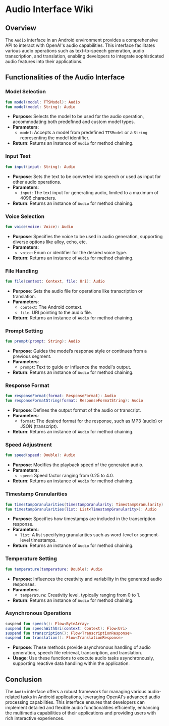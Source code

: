 # Audio Interface Wiki

## Overview

The `Audio` interface in an Android environment provides a comprehensive API to interact with OpenAI's audio capabilities. This interface facilitates various audio operations such as text-to-speech generation, audio transcription, and translation, enabling developers to integrate sophisticated audio features into their applications.

## Functionalities of the Audio Interface

### Model Selection

```kotlin
fun model(model: TTSModel): Audio
fun model(model: String): Audio
```

- **Purpose**: Selects the model to be used for the audio operation, accommodating both predefined and custom model types.
- **Parameters**:
  - `model`: Accepts a model from predefined `TTSModel` or a `String` representing the model identifier.
- **Return**: Returns an instance of `Audio` for method chaining.

### Input Text

```kotlin
fun input(input: String): Audio
```

- **Purpose**: Sets the text to be converted into speech or used as input for other audio operations.
- **Parameters**:
  - `input`: The text input for generating audio, limited to a maximum of 4096 characters.
- **Return**: Returns an instance of `Audio` for method chaining.

### Voice Selection

```kotlin
fun voice(voice: Voice): Audio
```

- **Purpose**: Specifies the voice to be used in audio generation, supporting diverse options like alloy, echo, etc.
- **Parameters**:
  - `voice`: Enum or identifier for the desired voice type.
- **Return**: Returns an instance of `Audio` for method chaining.

### File Handling

```kotlin
fun file(context: Context, file: Uri): Audio
```

- **Purpose**: Sets the audio file for operations like transcription or translation.
- **Parameters**:
  - `context`: The Android context.
  - `file`: URI pointing to the audio file.
- **Return**: Returns an instance of `Audio` for method chaining.

### Prompt Setting

```kotlin
fun prompt(prompt: String): Audio
```

- **Purpose**: Guides the model’s response style or continues from a previous segment.
- **Parameters**:
  - `prompt`: Text to guide or influence the model's output.
- **Return**: Returns an instance of `Audio` for method chaining.

### Response Format

```kotlin
fun responseFormat(format: ResponseFormat): Audio
fun responseFormatString(format: ResponseFormatString): Audio
```

- **Purpose**: Defines the output format of the audio or transcript.
- **Parameters**:
  - `format`: The desired format for the response, such as MP3 (audio) or JSON (transcript).
- **Return**: Returns an instance of `Audio` for method chaining.

### Speed Adjustment

```kotlin
fun speed(speed: Double): Audio
```

- **Purpose**: Modifies the playback speed of the generated audio.
- **Parameters**:
  - `speed`: Speed factor ranging from 0.25 to 4.0.
- **Return**: Returns an instance of `Audio` for method chaining.

### Timestamp Granularities

```kotlin
fun timestampGranularities(timestampGranularity: TimestampGranularity): Audio
fun timestampGranularities(list: List<TimestampGranularity>): Audio
```

- **Purpose**: Specifies how timestamps are included in the transcription response.
- **Parameters**:
  - `list`: A list specifying granularities such as word-level or segment-level timestamps.
- **Return**: Returns an instance of `Audio` for method chaining.

### Temperature Setting

```kotlin
fun temperature(temperature: Double): Audio
```

- **Purpose**: Influences the creativity and variability in the generated audio responses.
- **Parameters**:
  - `temperature`: Creativity level, typically ranging from 0 to 1.
- **Return**: Returns an instance of `Audio` for method chaining.

### Asynchronous Operations

```kotlin
suspend fun speech(): Flow<ByteArray>
suspend fun speechWithUri(context: Context): Flow<Uri>
suspend fun transcription(): Flow<TranscriptionResponse>
suspend fun translation(): Flow<TranslationResponse>
```

- **Purpose**: These methods provide asynchronous handling of audio generation, speech file retrieval, transcription, and translation.
- **Usage**: Use these functions to execute audio tasks asynchronously, supporting reactive data handling within the application.

## Conclusion

The `Audio` interface offers a robust framework for managing various audio-related tasks in Android applications, leveraging OpenAI's advanced audio processing capabilities. This interface ensures that developers can implement detailed and flexible audio functionalities efficiently, enhancing the multimedia capabilities of their applications and providing users with rich interactive experiences.

